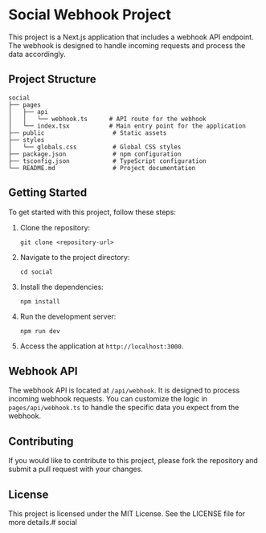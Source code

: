 # Social Webhook Project

This project is a Next.js application that includes a webhook API endpoint. The webhook is designed to handle incoming requests and process the data accordingly.

## Project Structure

```
social
├── pages
│   ├── api
│   │   └── webhook.ts      # API route for the webhook
│   └── index.tsx           # Main entry point for the application
├── public                   # Static assets
├── styles
│   └── globals.css          # Global CSS styles
├── package.json             # npm configuration
├── tsconfig.json            # TypeScript configuration
└── README.md                # Project documentation
```

## Getting Started

To get started with this project, follow these steps:

1. Clone the repository:
   ```
   git clone <repository-url>
   ```

2. Navigate to the project directory:
   ```
   cd social
   ```

3. Install the dependencies:
   ```
   npm install
   ```

4. Run the development server:
   ```
   npm run dev
   ```

5. Access the application at `http://localhost:3000`.

## Webhook API

The webhook API is located at `/api/webhook`. It is designed to process incoming webhook requests. You can customize the logic in `pages/api/webhook.ts` to handle the specific data you expect from the webhook.

## Contributing

If you would like to contribute to this project, please fork the repository and submit a pull request with your changes.

## License

This project is licensed under the MIT License. See the LICENSE file for more details.# social
